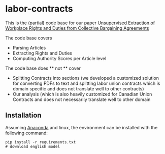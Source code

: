 # labor-contracts

This is the (partial) code base for our paper [Unsupervised Extraction of Workplace Rights and Duties from Collective Bargaining Agreements](https://www.research-collection.ethz.ch/handle/20.500.11850/473199.1)

The code base covers 

* Parsing Articles
* Extracting Rights and Duties 
* Computing Authority Scores per Article level

The code base does ** not ** cover

* Splitting Contracts into sections (we developed a customized solution for converting PDFs to text and splitting labor union contracts which is domain specific and does not translate well to other contracts)
* Our analysis (which is also heavily customized for Canadian Union Contracts and does not necessarily translate well to other domain




## Installation

Assuming [Anaconda](https://docs.anaconda.com/anaconda/install/) and linux, the environment can be installed with the following command:
```shell
pip install -r requirements.txt
# download english model
```


